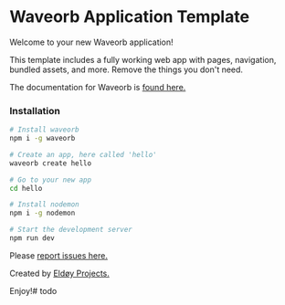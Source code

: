 # Waveorb Application Template

Welcome to your new Waveorb application!

This template includes a fully working web app with pages, navigation, bundled assets, and more. Remove the things you don't need.

The documentation for Waveorb is [found here.](https://waveorb.com/docs)

### Installation
```bash
# Install waveorb
npm i -g waveorb

# Create an app, here called 'hello'
waveorb create hello

# Go to your new app
cd hello

# Install nodemon
npm i -g nodemon

# Start the development server
npm run dev
```

Please [report issues here.](https://github.com/eldoy/waveorb/issues)

Created by [Eldøy Projects.](https://eldoy.com)

Enjoy!# todo
